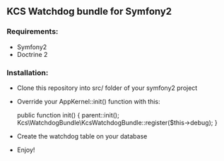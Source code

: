 ## KCS Watchdog bundle for Symfony2

### Requirements:

* Symfony2
* Doctrine 2

### Installation:

* Clone this repository into src/ folder of your symfony2 project
* Override your AppKernel::init() function with this:

    public function init()
    {
        parent::init();
        Kcs\WatchdogBundle\KcsWatchdogBundle::register($this->debug);
    }

* Create the watchdog table on your database
* Enjoy!
